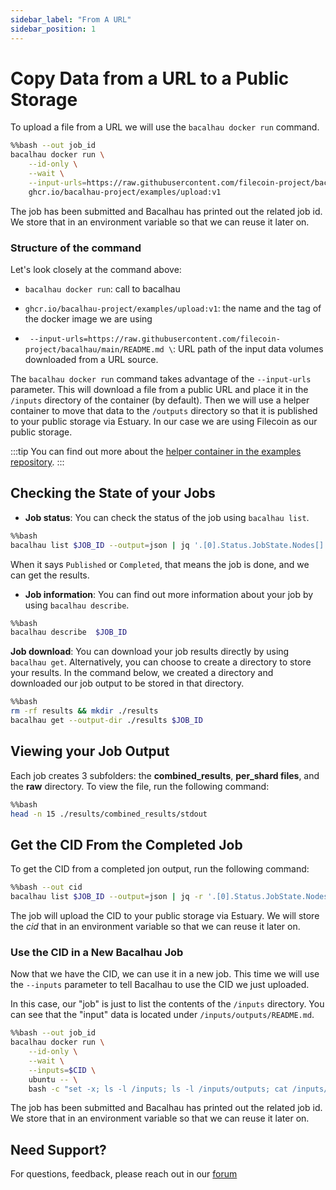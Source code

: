 ```yaml
---
sidebar_label: "From A URL"
sidebar_position: 1
---
```

# Copy Data from a URL to a Public Storage

To upload a file from a URL we will use the `bacalhau docker run` command.

```bash
%%bash --out job_id
bacalhau docker run \
    --id-only \
    --wait \
    --input-urls=https://raw.githubusercontent.com/filecoin-project/bacalhau/main/README.md \
    ghcr.io/bacalhau-project/examples/upload:v1
```

The job has been submitted and Bacalhau has printed out the related job id. We store that in an environment variable so that we can reuse it later on.

### Structure of the command

Let's look closely at the command above:

* `bacalhau docker run`: call to bacalhau 

* `ghcr.io/bacalhau-project/examples/upload:v1`: the name and the tag of the docker image we are using

* ` --input-urls=https://raw.githubusercontent.com/filecoin-project/bacalhau/main/README.md \`: URL path of the input data volumes downloaded from a URL source. 

The `bacalhau docker run` command takes advantage of the `--input-urls` parameter. This will download a file from a public URL and place it in the `/inputs` directory of the container (by default). Then we will use a helper container to move that data to the `/outputs` directory so that it is published to your public storage via Estuary. In our case we are using Filecoin as our public storage.

:::tip
You can find out more about the [helper container in the examples repository](https://github.com/bacalhau-project/examples/tree/main/tools/upload).
:::

## Checking the State of your Jobs

- **Job status**: You can check the status of the job using `bacalhau list`.

```bash
%%bash
bacalhau list $JOB_ID --output=json | jq '.[0].Status.JobState.Nodes[] | .Shards."0" | select(.RunOutput)'
```

When it says `Published` or `Completed`, that means the job is done, and we can get the results.

- **Job information**: You can find out more information about your job by using `bacalhau describe`.

```bash
%%bash
bacalhau describe  $JOB_ID 
```

**Job download**: You can download your job results directly by using `bacalhau get`. Alternatively, you can choose to create a directory to store your results. In the command below, we created a directory and downloaded our job output to be stored in that directory.

```bash
%%bash
rm -rf results && mkdir ./results
bacalhau get --output-dir ./results $JOB_ID 
```

## Viewing your Job Output

Each job creates 3 subfolders: the **combined_results**, **per_shard files**, and the **raw** directory. To view the file, run the following command:

```bash
%%bash
head -n 15 ./results/combined_results/stdout
```

## Get the CID From the Completed Job

To get the CID from a completed jon output, run the following command:

```bash
%%bash --out cid
bacalhau list $JOB_ID --output=json | jq -r '.[0].Status.JobState.Nodes[] | .Shards."0".PublishedResults | select(.CID) | .CID'
```
The job will upload the CID to your public storage via Estuary. We will store the _cid_ that in an environment variable so that we can reuse it later on.

### Use the CID in a New Bacalhau Job

Now that we have the CID, we can use it in a new job. This time we will use the `--inputs` parameter to tell Bacalhau to use the CID we just uploaded.

In this case, our "job" is just to list the contents of the `/inputs` directory. You can see that the "input" data is located under `/inputs/outputs/README.md`.


```bash
%%bash --out job_id
bacalhau docker run \
    --id-only \
    --wait \
    --inputs=$CID \
    ubuntu -- \
    bash -c "set -x; ls -l /inputs; ls -l /inputs/outputs; cat /inputs/outputs/README.md"
```

The job has been submitted and Bacalhau has printed out the related job id. We store that in an environment variable so that we can reuse it later on.


## Need Support?

For questions, feedback, please reach out in our [forum](https://github.com/filecoin-project/bacalhau/discussions)
